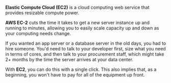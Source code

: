 **Elastic Compute Cloud (EC2)** is a cloud computing web service that provides resizable compute power.

**AWS EC-2** cuts the time it takes to get a new server instance up and running to minutes, allowing you to easily scale capacity up and down as your computing needs change.



If you wanted an app server or a database server in the old days, you had to hire someone. You'd need to talk to your developer first, size what you need in terms of cores, and then talk to your procurement staff, which might take 2+ months by the time the server arrives at your data center.



With **EC2**, you can do this with a single click. This also implies that, as a beginning, you won't have to pay for all of the equipment up front.
